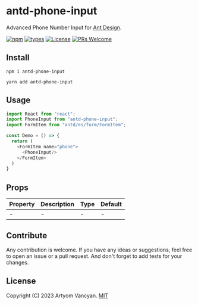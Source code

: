 # antd-phone-input

Advanced Phone Number Input for [Ant Design](https://github.com/ant-design/ant-design).

[![npm](https://img.shields.io/npm/v/antd-phone-input)](https://www.npmjs.com/package/antd-phone-input)
[![types](https://img.shields.io/npm/types/antd-phone-input)](https://www.npmjs.com/package/antd-phone-input)
[![License](https://img.shields.io/npm/l/antd-phone-input)](LICENSE)
[![PRs Welcome](https://img.shields.io/badge/PRs-welcome-brightgreen.svg)](https://makeapullrequest.com)

## Install

```shell
npm i antd-phone-input
```

```shell
yarn add antd-phone-input
```

## Usage

```javascript
import React from "react";
import PhoneInput from "antd-phone-input";
import FormItem from "antd/es/form/FormItem";

const Demo = () => {
  return (
    <FormItem name="phone">
      <PhoneInput/>
    </FormItem>
  )
}
```

## Props

| Property | Description | Type | Default |
|----------|-------------|------|---------|
| -        | -           | -    | -       |

## Contribute

Any contribution is welcome. If you have any ideas or suggestions, feel free to open an issue or a pull request. And
don't forget to add tests for your changes.

## License

Copyright (C) 2023 Artyom Vancyan. [MIT](LICENSE)
